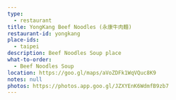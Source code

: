 ```yaml
---
type: 
  - restaurant
title: YongKang Beef Noodles (永康牛肉麵)
restaurant-id: yongkang
place-ids:
  - taipei
description: Beef Noodles Soup place
what-to-order:
  - Beef Noodles Soup
location: https://goo.gl/maps/aVoZDFk1WqVQuc8K9
notes: null
photos: https://photos.app.goo.gl/JZXYEnK6WdmfB9zb7
---
```

